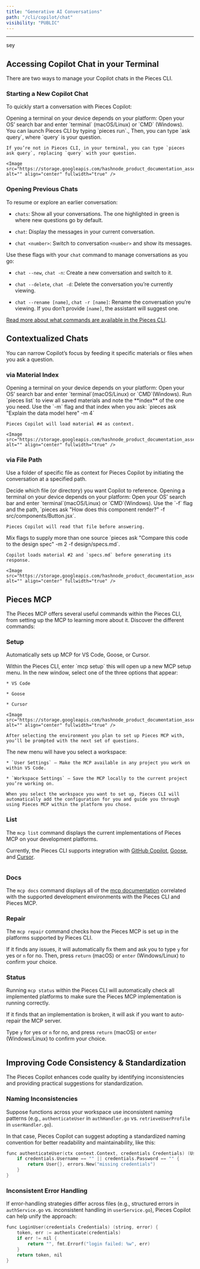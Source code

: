 ```yaml
---
title: "Generative AI Conversations"
path: "/cli/copilot/chat"
visibility: "PUBLIC"
---
```

***
sey
## Accessing Copilot Chat in your Terminal

There are two ways to manage your Copilot chats in the Pieces CLI.

### Starting a New Copilot Chat

To quickly start a conversation with Pieces Copilot:

<Steps>
  <Step title="Open a Terminal">
    Opening a terminal on your device depends on your platform: Open your OS’ search bar and enter `terminal` (macOS/Linux) or `CMD` (Windows).
  </Step>

  <Step title="Enter Ask Command">
    You can launch Pieces CLI by typing `pieces run`., Then, you can type `ask query`, where `query` is your question.

    If you’re not in Pieces CLI, in your terminal, you can type `pieces ask query`, replacing `query` with your question.

    <Image src="https://storage.googleapis.com/hashnode_product_documentation_assets/cli_assets/pieces_copilot/chat/ask_pieces.gif" alt="" align="center" fullwidth="true" />
  </Step>
</Steps>

### Opening Previous Chats

To resume or explore an earlier conversation:

* `chats`: Show all your conversations. The one highlighted in green is where new questions go by default.

* `chat`: Display the messages in your current conversation.

* `chat <number>`: Switch to conversation `<number>` and show its messages.

Use these flags with your `chat` command to manage conversations as you go:

* `chat --new`, `chat -n`: Create a new conversation and switch to it.

* `chat --delete`, `chat -d`: Delete the conversation you’re currently viewing.

* `chat --rename [name]`, `chat -r [name]`: Rename the conversation you’re viewing. If you don’t provide `[name]`, the assistant will suggest one.

[Read more about what commands are available in the Pieces CLI](https://docs.pieces.app/products/cli/commands).

## Contextualized Chats

You can narrow Copilot’s focus by feeding it specific materials or files when you ask a question.

### via Material Index

<Steps>
  <Step title="Open a Terminal">
    Opening a terminal on your device depends on your platform: Open your OS’ search bar and enter `terminal`(macOS/Linux) or `CMD`(Windows).
  </Step>

  <Step title="List your materials">
    Run `pieces list` to view all saved materials and note the **index** of the one you need.
  </Step>

  <Step title="Ask with a Material">
    Use the `-m` flag and that index when you ask: `pieces ask "Explain the data model here" -m 4`

    Pieces Copilot will load material #4 as context.

    <Image src="https://storage.googleapis.com/hashnode_product_documentation_assets/cli_assets/pieces_copilot/chat/pieces_context_chat.gif" alt="" align="center" fullwidth="true" />
  </Step>
</Steps>

### via File Path

Use a folder of specific file as context for Pieces Copilot by initiating the conversation at a specified path.

<Steps>
  <Step title="Select Your File or Folder">
    Decide which file (or directory) you want Copilot to reference.
  </Step>

  <Step title="Open a Terminal">
    Opening a terminal on your device depends on your platform: Open your OS’ search bar and enter `terminal`(macOS/Linux) or `CMD`(Windows).
  </Step>

  <Step title="Ask with a File">
    Use the `-f` flag and the path, `pieces ask "How does this component render?" -f src/components/Button.jsx`.

    Pieces Copilot will read that file before answering.
  </Step>

  <Step title="Provide Multiple Contexts">
    Mix flags to supply more than one source `pieces ask "Compare this code to the design spec" -m 2 -f design/specs.md`.

    Copilot loads material #2 and `specs.md` before generating its response.

    <Image src="https://storage.googleapis.com/hashnode_product_documentation_assets/cli_assets/pieces_copilot/chat/adding_file.png" alt="" align="center" fullwidth="true" />
  </Step>
</Steps>

## Pieces MCP

The Pieces MCP offers several useful commands within the Pieces CLI, from setting up the MCP to learning more about it. Discover the different commands:

### Setup

Automatically sets up MCP for VS Code, Goose, or Cursor.

<Steps>
  <Step title="Enter MCP Command">
    Within the Pieces CLI, enter `mcp setup` this will open up a new MCP setup menu.
  </Step>

  <Step title="Select MCP Platform">
    In the new window, select one of the three options that appear:

    * VS Code

    * Goose

    * Cursor

    <Image src="https://storage.googleapis.com/hashnode_product_documentation_assets/cli_assets/pieces_copilot/chat/selecting_mcp_option.png" alt="" align="center" fullwidth="true" />

    After selecting the environment you plan to set up Pieces MCP with, you’ll be prompted with the next set of questions.
  </Step>

  <Step title="Select Workspace">
    The new menu will have you select a workspace:

    * `User Settings` — Make the MCP available in any project you work on within VS Code.

    * `Workspace Settings` — Save the MCP locally to the current project you’re working on.

    When you select the workspace you want to set up, Pieces CLI will automatically add the configuration for you and guide you through using Pieces MCP within the platform you chose.
  </Step>
</Steps>

### List

The `mcp list` command displays the current implementations of Pieces MCP on your development platforms.

Currently, the Pieces CLI supports integration with [GitHub Copilot](https://docs.pieces.app/products/mcp/github-copilot), [Goose](https://docs.pieces.app/products/mcp/goose), and [Cursor](https://docs.pieces.app/products/mcp/cursor).

<Image src="https://storage.googleapis.com/hashnode_product_documentation_assets/cli_assets/pieces_copilot/chat/mcp_list.png" alt="" align="center" fullwidth="true" />

### Docs

The `mcp docs` command displays all of the [mcp documentation](https://docs.pieces.app/products/mcp/get-started) correlated with the supported development environments with the Pieces CLI and Pieces MCP.

### Repair

The `mcp repair` command checks how the Pieces MCP is set up in the platforms supported by Pieces CLI.

If it finds any issues, it will automatically fix them and ask you to type `y` for yes or `n` for no. Then, press `return` (macOS) or `enter` (Windows/Linux) to confirm your choice.

### Status

Running `mcp status` within the Pieces CLI will automatically check all implemented platforms to make sure the Pieces MCP implementation is running correctly.

If it finds that an implementation is broken, it will ask if you want to auto-repair the MCP server.

Type `y` for yes or `n` for no, and press `return` (macOS) or `enter` (Windows/Linux) to confirm your choice.

<Image src="https://storage.googleapis.com/hashnode_product_documentation_assets/cli_assets/pieces_copilot/chat/finish_setup_mcp.png" alt="" align="center" fullwidth="true" />

## Improving Code Consistency & Standardization

The Pieces Copilot enhances code quality by identifying inconsistencies and providing practical suggestions for standardization.

### Naming Inconsistencies

Suppose functions across your workspace use inconsistent naming patterns (e.g., `authenticateUser` in `authHandler.go` vs. `retrieveUserProfile` in `userHandler.go`).

In that case, Pieces Copilot can suggest adopting a standardized naming convention for better readability and maintainability, like this:

```c
func authenticateUser(ctx context.Context, credentials Credentials) (User, error) {
    if credentials.Username == "" || credentials.Password == "" {
        return User{}, errors.New("missing credentials")
    }
}
```

### Inconsistent Error Handling

If error-handling strategies differ across files (e.g., structured errors in `authService.go` vs. inconsistent handling in `userService.go`), Pieces Copilot can help unify the approach:

```c
func LoginUser(credentials Credentials) (string, error) {
    token, err := authenticate(credentials)
    if err != nil {
        return "", fmt.Errorf("login failed: %w", err)
    }
    return token, nil
}
```
